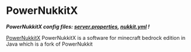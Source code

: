 # PowerNukkitX

***PowerNukkitX config files: [server.properties](../repository/games/minecraft/bedrock/PowerNukkitX/server.properties), [nukkit.yml](../repository/games/minecraft/bedrock/PowerNukkitX/nukkit.yml) !***

[PowerNukkitX](https://github.com/PowerNukkitX/PowerNukkitX)
PowerNukkitX is a software for minecraft bedrock edition in Java which is a fork of PowerNukkit
